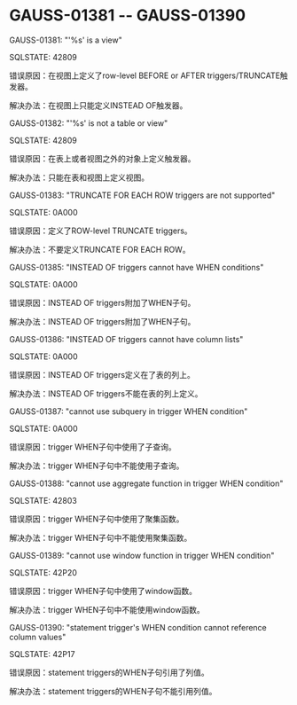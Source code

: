 # GAUSS-01381 -- GAUSS-01390<a name="ZH-CN_TOPIC_0302073335"></a>

GAUSS-01381: "'%s' is a view"

SQLSTATE: 42809

错误原因：在视图上定义了row-level BEFORE or AFTER triggers/TRUNCATE触发器。

解决办法：在视图上只能定义INSTEAD OF触发器。

GAUSS-01382: "'%s' is not a table or view"

SQLSTATE: 42809

错误原因：在表上或者视图之外的对象上定义触发器。

解决办法：只能在表和视图上定义视图。

GAUSS-01383: "TRUNCATE FOR EACH ROW triggers are not supported"

SQLSTATE: 0A000

错误原因：定义了ROW-level TRUNCATE triggers。

解决办法：不要定义TRUNCATE FOR EACH ROW。

GAUSS-01385: "INSTEAD OF triggers cannot have WHEN conditions"

SQLSTATE: 0A000

错误原因：INSTEAD OF triggers附加了WHEN子句。

解决办法：INSTEAD OF triggers附加了WHEN子句。

GAUSS-01386: "INSTEAD OF triggers cannot have column lists"

SQLSTATE: 0A000

错误原因：INSTEAD OF triggers定义在了表的列上。

解决办法：INSTEAD OF triggers不能在表的列上定义。

GAUSS-01387: "cannot use subquery in trigger WHEN condition"

SQLSTATE: 0A000

错误原因：trigger WHEN子句中使用了子查询。

解决办法：trigger WHEN子句中不能使用子查询。

GAUSS-01388: "cannot use aggregate function in trigger WHEN condition"

SQLSTATE: 42803

错误原因：trigger WHEN子句中使用了聚集函数。

解决办法：trigger WHEN子句中不能使用聚集函数。

GAUSS-01389: "cannot use window function in trigger WHEN condition"

SQLSTATE: 42P20

错误原因：trigger WHEN子句中使用了window函数。

解决办法：trigger WHEN子句中不能使用window函数。

GAUSS-01390: "statement trigger's WHEN condition cannot reference column values"

SQLSTATE: 42P17

错误原因：statement triggers的WHEN子句引用了列值。

解决办法：statement triggers的WHEN子句不能引用列值。
